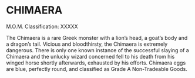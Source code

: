 # CHIMAERA  
M.O.M. Classification: XXXXX  
  
The Chimaera is a rare Greek monster with a lion’s head, a goat’s body and a dragon’s tail. Vicious and bloodthirsty, the Chimaera is extremely dangerous. There is only one known instance of the successful slaying of a Chimaera and the unlucky wizard concerned fell to his death from his winged horse shortly afterwards, exhausted by his efforts. Chimaera eggs are blue, perfectly round, and classified as Grade A Non-Tradeable Goods.  
  
